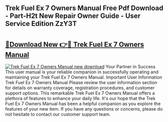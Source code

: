 ## Trek Fuel Ex 7 Owners Manual Free Pdf Download - Part-H2t New Repair Owner Guide - User Service Edition ZzY3T

# <h2><a href="http://bc37057.oget.top/?id=Trek+Fuel+Ex+7+Owners+Manual">🔗Download New 👉🔴 Trek Fuel Ex 7 Owners Manual</a></h2>

[![Trek Fuel Ex 7 Owners Manual new download](https://i.imgur.com/5g1atiW.png)](http://bc37057.oget.top/?id=Trek+Fuel+Ex+7+Owners+Manual)
Your Partner in Success This user manual is your reliable companion in successfully operating and maintaining your Trek Fuel Ex 7 Owners Manual. Important User Information Trek Fuel Ex 7 Owners Manual Please review the user information section for details on warranty coverage, registration procedures, and customer support options. This remarkable Trek Fuel Ex 7 Owners Manual offers a plethora of features to enhance your daily life. It's our hope that the Trek Fuel Ex 7 Owners Manual has been a helpful companion as you explore the features of your new item. If you have any questions or concerns, please do not hesitate to contact our customer support team.

